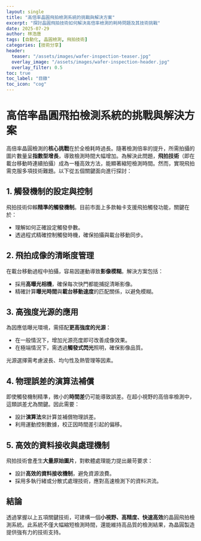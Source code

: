 ```yaml
---
layout: single
title: "高倍率晶圓飛拍檢測系統的挑戰與解決方案"
excerpt: "探討晶圓飛拍技術如何解決高倍率檢測的耗時問題及其技術挑戰"
date: 2025-07-29
author: 林浩唐
tags: [自動化, 晶圓檢測, 飛拍技術]
categories: [技術分享]
header:
  teaser: "/assets/images/wafer-inspection-teaser.jpg"
  overlay_image: "/assets/images/wafer-inspection-header.jpg"
  overlay_filter: 0.5
toc: true
toc_label: "目錄"
toc_icon: "cog"
---
```


# 高倍率晶圓飛拍檢測系統的挑戰與解決方案

高倍率晶圓檢測的**核心挑戰**在於全檢耗時過長。隨著檢測倍率的提升，所需拍攝的圖片數量呈**指數型增長**，導致檢測時間大幅增加。為解決此問題，**飛拍技術**（即在載台移動時連續拍攝）成為一種高效方法，能顯著縮短檢測時間。然而，實現飛拍需克服多項技術難題。以下從五個關鍵面向進行探討：

## 1. 觸發機制的設定與控制

飛拍技術仰賴**精準的觸發機制**。目前市面上多款軸卡支援飛拍觸發功能，關鍵在於：

- 理解如何正確設定觸發參數。
- 透過程式精確控制觸發時機，確保拍攝與載台移動同步。


## 2. 飛拍成像的清晰度管理

在載台移動過程中拍攝，容易因運動導致**影像模糊**。解決方案包括：

- 採用**高曝光相機**，確保每次快門都能捕捉清晰影像。
- 精確計算**曝光時間**與**載台移動速度**的匹配關係，以避免模糊。


## 3. 高強度光源的應用

為因應低曝光環境，需搭配**更高強度的光源**：

- 在一般情況下，增加光源亮度即可改善成像效果。
- 在極端情況下，需透過**觸發式閃光**照明，確保影像品質。

光源選擇需考慮波長、均勻性及熱管理等因素。

## 4. 物理誤差的演算法補償

即使觸發機制精準，微小的**時間差**仍可能導致誤差。在超小視野的高倍率檢測中，這類誤差尤為關鍵。因此需要：

- 設計**演算法**來計算並補償物理誤差。
- 利用運動控制數據，校正因時間差引起的偏移。


## 5. 高效的資料接收與處理機制

飛拍技術會產生**大量原始圖片**，對軟體處理能力提出嚴苛要求：

- 設計**高效的資料接收機制**，避免資源浪費。
- 採用多執行緒或分散式處理技術，應對高速檢測下的資料洪流。


## 結論

透過掌握以上五項關鍵技術，可建構一個**小視野、高精度、快速高效**的晶圓飛拍檢測系統。此系統不僅大幅縮短檢測時間，還能維持高品質的檢測結果，為晶圓製造提供強有力的技術支持。
